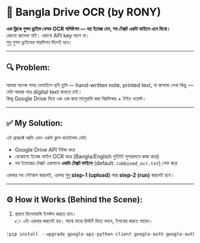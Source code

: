 # 🧠 Bangla Drive OCR (by RONY)

**এক ক্লিকে গুগল ড্রাইভ বেসড OCR সলিউশন — যত ইমেজ দেন, সব টেক্সট একটা ফাইলে এনে দিবো।**  
কোনো ঝামেলা নাই। কোনো API key লাগে না।  
শুধু গুগল ড্রাইভের পারমিশন দিলেই হবে।

---

## 🔍 Problem:
আমরা অনেক সময় মোবাইলে ছবি তুলি — hand-written note, printed text, বা কাগজে লেখা কিছু — যেটা আমরা পরে digital text বানাতে চাই।  
কিন্তু Google Drive দিয়ে এক এক করে ম্যানুয়ালি করা বিরক্তিকর + টাইম ওয়েস্ট।

---

## ✅ My Solution:
এই প্রজেক্টে আমি এমন একটা ক্লাস বানাইলাম যেটা:

- Google Drive API ইউজ করে  
- যেকোনো ইমেজ ফাইল OCR করে (Bangla/English দুইটাই সুন্দরভাবে কাজ করে)  
- সব ইমেজের টেক্সট একসাথে **একটা টেক্সট ফাইলে** (default: `combined_ocr.txt`) সেভ করে  

একবার সব সেটআপ করলেই, এরপর শুধু **step-1 (upload)** আর **step-2 (run)** করলেই হবে।

---

## ⚙️ How it Works (Behind the Scene):

1. প্রথমে ডিপেন্ডেন্সি ইনস্টল করতে হবে।  
👉 এটা একবার করলেই হয়। মাঝে মাঝে রিস্টার্ট দিতে বলবে, ইগনোর করতে পারেন।

```python
!pip install --upgrade google-api-python-client google-auth google-auth-oauthlib google-auth-httplib2
